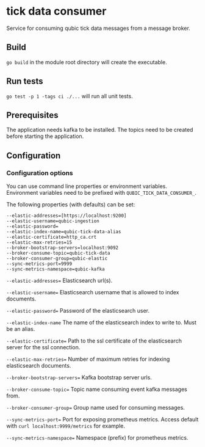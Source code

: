 # tick data consumer

Service for consuming qubic tick data messages from a message broker.

## Build

`go build` in the module root directory will create the executable.

## Run tests

`go test -p 1 -tags ci ./...` will run all unit tests.

## Prerequisites

The application needs kafka to be installed. The topics need to be created before starting the application.

## Configuration

### Configuration options

You can use command line properties or environment variables. Environment variables need to be prefixed with `QUBIC_TICK_DATA_CONSUMER_`.

The following properties (with defaults) can be set:

```properties
--elastic-addresses=[https://localhost:9200]
--elastic-username=qubic-ingestion
--elastic-password=
--elastic-index-name=qubic-tick-data-alias
--elastic-certificate=http_ca.crt
--elastic-max-retries=15
--broker-bootstrap-servers=localhost:9092
--broker-consume-topic=qubic-tick-data
--broker-consumer-group=qubic-elastic
--sync-metrics-port=9999
--sync-metrics-namespace=qubic-kafka
```

`
--elastic-addresses=
`
Elasticsearch url(s).

`
--elastic-username=
`
Elasticsearch username that is allowed to index documents.

`
--elastic-password=
`
Password of the elasticsearch user.

`
--elastic-index-name
`
The name of the elasticsearch index to write to. Must be an alias.

`
--elastic-certificate=
`
Path to the ssl certificate of the elasticsearch server for the ssl connection.

`
--elastic-max-retries=
`
Number of maximum retries for indexing elasticsearch documents.

`
--broker-bootstrap-servers=
`
Kafka bootstrap server urls.

`
--broker-consume-topic=
`
Topic name consuming event kafka messages from.

`
--broker-consumer-group=
`
Group name used for consuming messages.

`
--sync-metrics-port=
`
Port for exposing prometheus metrics. Access default with `curl localhost:9999/metrics` for example.

`
--sync-metrics-namespace=
`
Namespace (prefix) for prometheus metrics.